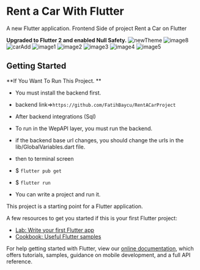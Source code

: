 # Rent a Car With Flutter

A new Flutter application.
    Frontend Side of project Rent a Car on Flutter
    
 **Upgraded to Flutter 2 and enabled Null Safety.**
![newTheme](https://github.com/FatihBaycu/RentACarWithFlutter/blob/main/scrennshots/7.png)
![image8](https://github.com/FatihBaycu/RentACarWithFlutter/blob/main/scrennshots/8.PNG)
![carAdd](https://github.com/FatihBaycu/RentACarWithFlutter/blob/main/scrennshots/1.PNG)
![image1](https://github.com/FatihBaycu/RentACarWithFlutter/blob/main/scrennshots/2.PNG)
![image2](https://github.com/FatihBaycu/RentACarWithFlutter/blob/main/scrennshots/3.PNG)
![image3](https://github.com/FatihBaycu/RentACarWithFlutter/blob/main/scrennshots/4.PNG)
![image4](https://github.com/FatihBaycu/RentACarWithFlutter/blob/main/scrennshots/5.PNG)
![image5](https://github.com/FatihBaycu/RentACarWithFlutter/blob/main/scrennshots/6.PNG)



## Getting Started

**If You Want To Run This Project. **
- You must install the backend first.
- backend link=>`https://github.com/FatihBaycu/RentACarProject`
- After backend integrations (Sql)

- To run in the WepAPI layer, you must run the backend.

- if the backend base url changes, you should change the urls in the lib/GlobalVariables.dart file.

- then to terminal screen
- $ `flutter pub get`
- $ `flutter run`
- You can write a project and run it.

This project is a starting point for a Flutter application.

A few resources to get you started if this is your first Flutter project:

- [Lab: Write your first Flutter app](https://flutter.dev/docs/get-started/codelab)
- [Cookbook: Useful Flutter samples](https://flutter.dev/docs/cookbook)

For help getting started with Flutter, view our
[online documentation](https://flutter.dev/docs), which offers tutorials,
samples, guidance on mobile development, and a full API reference.
